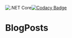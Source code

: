 ![.NET Core](https://github.com/ValhallaTech/BlogPosts/workflows/.NET%20Core/badge.svg?branch=main)[![Codacy Badge](https://api.codacy.com/project/badge/Grade/e0cc73d2e5ac4facaf326a2c77c078d6)](https://app.codacy.com/gh/ValhallaTech/Bragi-BlogPoster?utm_source=github.com&utm_medium=referral&utm_content=ValhallaTech/Bragi-BlogPoster&utm_campaign=Badge_Grade_Settings)

# BlogPosts



 
